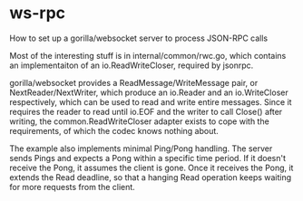 # ws-rpc
How to set up a gorilla/websocket server to process JSON-RPC calls

Most of the interesting stuff is in internal/common/rwc.go, which contains an implementaiton of an io.ReadWriteCloser, required by jsonrpc.

gorilla/websocket provides a ReadMessage/WriteMessage pair, or NextReader/NextWriter, which produce an io.Reader and an io.WriteCloser respectively, which can be used to read and  write entire messages. Since it requires the reader to read until io.EOF and the writer to call Close() after writing, the common.ReadWriteCloser adapter exists to cope with the requirements, of which the codec knows nothing about.

The example also implements minimal Ping/Pong handling. The server sends Pings and expects a Pong within a specific time period. If it doesn't receive the Pong, it assumes the client is gone. Once it receives the Pong, it extends the Read deadline, so that a hanging Read operation keeps waiting for more requests from the client.
